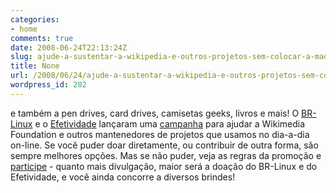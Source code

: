```yaml
---
categories:
- home
comments: true
date: 2008-06-24T22:13:24Z
slug: ajude-a-sustentar-a-wikipedia-e-outros-projetos-sem-colocar-a-mao-no-bolso-e-concorra-a-um-eee-pc
title: None
url: /2008/06/24/ajude-a-sustentar-a-wikipedia-e-outros-projetos-sem-colocar-a-mao-no-bolso-e-concorra-a-um-eee-pc/
wordpress_id: 282
---
```


e também a pen drives, card drives, camisetas geeks, livros e mais! O [BR-Linux](http://br-linux.org/) e o [Efetividade](http://efetividade.net/) lançaram uma [campanha](http://br-linux.org/2008/campanha-wikipedia/) para ajudar a Wikimedia Foundation e outros mantenedores de projetos que usamos no dia-a-dia on-line. Se você puder doar diretamente, ou contribuir de outra forma, são sempre melhores opções.
Mas se não puder, veja as regras da promoção e [participe](http://br-linux.org/2008/campanha-wikipedia/) - quanto mais divulgação, maior será a doação do BR-Linux e do Efetividade, e você ainda concorre a diversos brindes!
